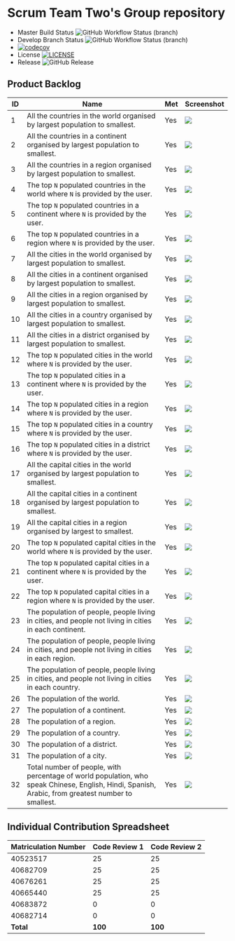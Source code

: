 

# Scrum Team Two's Group repository

* Master Build Status ![GitHub Workflow Status (branch)](https://img.shields.io/github/actions/workflow/status/vintagefuture/sem-scrum-team-2/main.yml?branch=master)
* Develop Branch Status ![GitHub Workflow Status (branch)](https://img.shields.io/github/actions/workflow/status/vintagefuture/sem-scrum-team-2/main.yml?branch=develop)
* [![codecov](https://codecov.io/gh/vintagefuture/sem-scrum-team-2/graph/badge.svg?token=13QK5D8I17)](https://codecov.io/gh/vintagefuture/sem-scrum-team-2)
* License [![LICENSE](https://img.shields.io/github/license/vintagefuture/sem-scrum-team-2.svg?style=flat-square)](https://github.com/vintagefuture/sem-scrum-team-2/blob/master/LICENSE)
* Release ![GitHub Release](https://img.shields.io/github/v/release/vintagefuture/sem-scrum-team-2)


## Product Backlog

| ID | Name                                                                                                                                               | Met | Screenshot                                  |
|----|----------------------------------------------------------------------------------------------------------------------------------------------------|-----|---------------------------------------------|
| 1  | All the countries in the world organised by largest population to smallest.                                                                        | Yes | ![](images/countriesInWorld.jpg)            |
| 2  | All the countries in a continent organised by largest population to smallest.                                                                      | Yes | ![](images/countriesInContinent.jpg)        |
| 3  | All the countries in a region organised by largest population to smallest.                                                                         | Yes | ![](images/countriesInRegion.jpg)           |
| 4  | The top `N` populated countries in the world where `N` is provided by the user.                                                                    | Yes | ![](images/topCountriesInWorld.jpg)         |
| 5  | The top `N` populated countries in a continent where `N` is provided by the user.                                                                  | Yes | ![](images/topCountriesInContinent.jpg)     |
| 6  | The top `N` populated countries in a region where `N` is provided by the user.                                                                     | Yes | ![](images/topCountriesInRegion.jpg)        |
| 7  | All the cities in the world organised by largest population to smallest.                                                                           | Yes | ![](images/citiesInWorld.jpg)               |
| 8  | All the cities in a continent organised by largest population to smallest.                                                                         | Yes | ![](images/citiesInContinent.jpg)           |
| 9  | All the cities in a region organised by largest population to smallest.                                                                            | Yes | ![](images/citiesInRegion.jpg)              |
| 10 | All the cities in a country organised by largest population to smallest.                                                                           | Yes | ![](images/citiesInCountry.jpg)             |
| 11 | All the cities in a district organised by largest population to smallest.                                                                          | Yes | ![](images/citiesInDistrict.jpg)            |
| 12 | The top `N` populated cities in the world where `N` is provided by the user.                                                                       | Yes | ![](images/topPopulatedCitiesWorld.png)     |
| 13 | The top `N` populated cities in a continent where `N` is provided by the user.                                                                     | Yes | ![](images/topPopulatedCitiesContinent.png) |
| 14 | The top `N` populated cities in a region where `N` is provided by the user.                                                                        | Yes | ![](images/topPopulatedCitiesRegion.png)    |
| 15 | The top `N` populated cities in a country where `N` is provided by the user.                                                                       | Yes | ![](images/topPopulatedCitiesCountry.png)   |
| 16 | The top `N` populated cities in a district where `N` is provided by the user.                                                                      | Yes | ![](images/topPopulatedCitiesDistrict.png)  |
| 17 | All the capital cities in the world organised by largest population to smallest.                                                                   | Yes | ![](images/capitalCitiesInWorld.jpg)        |
| 18 | All the capital cities in a continent organised by largest population to smallest.                                                                 | Yes | ![](images/capitalCitiesInContinent.jpg)    |
| 19 | All the capital cities in a region organised by largest to smallest.                                                                               | Yes | ![](images/capitalCitiesInRegion.jpg)       |
| 20 | The top `N` populated capital cities in the world where `N` is provided by the user.                                                               | Yes | ![](images/topCapitalCitiesInWorld.jpg)     |
| 21 | The top `N` populated capital cities in a continent where `N` is provided by the user.                                                             | Yes | ![](images/topCapitalCitiesInContinent.jpg) |
| 22 | The top `N` populated capital cities in a region where `N` is provided by the user.                                                                | Yes | ![](images/topCapitalCitiesInRegion.jpg)    |
| 23 | The population of people, people living in cities, and people not living in cities in each continent.                                              | Yes | ![](images/citiesVsNoncitiesContinent.jpg)  |
| 24 | The population of people, people living in cities, and people not living in cities in each region.                                                 | Yes | ![](images/citiesVsNoncitiesRegion.jpg)     |
| 25 | The population of people, people living in cities, and people not living in cities in each country.                                                | Yes | ![](images/citiesVsNoncitiesCountry.jpg)    |
| 26 | The population of the world.                                                                                                                       | Yes | ![](images/worldPopulation.jpg)             |
| 27 | The population of a continent.                                                                                                                     | Yes | ![](images/continentPopulation.jpg)         |
| 28 | The population of a region.                                                                                                                        | Yes | ![](images/regionPopulation.jpg)            |
| 29 | The population of a country.                                                                                                                       | Yes | ![](images/countryPopulation.jpg)           |
| 30 | The population of a district.                                                                                                                      | Yes | ![](images/districtPopulation.jpg)          |
| 31 | The population of a city.                                                                                                                          | Yes | ![](images/cityPopulation.jpg)              |
| 32 | Total number of people, with percentage of world population, who speak Chinese, English, Hindi, Spanish, Arabic, from greatest number to smallest. | Yes | ![](images/languagesPopulation.jpg)         |

## Individual Contribution Spreadsheet

| Matriculation Number | Code Review 1 | Code Review 2 |
|----------------------|---------------|---------------|
| 40523517             | 25            | 25            |
| 40682709             | 25            | 25            |
| 40676261             | 25            | 25            |
| 40665440             | 25            | 25            |
| 40683872             | 0             | 0             |
| 40682714             | 0             | 0             |
| **Total**            | **100**       | **100**       |
